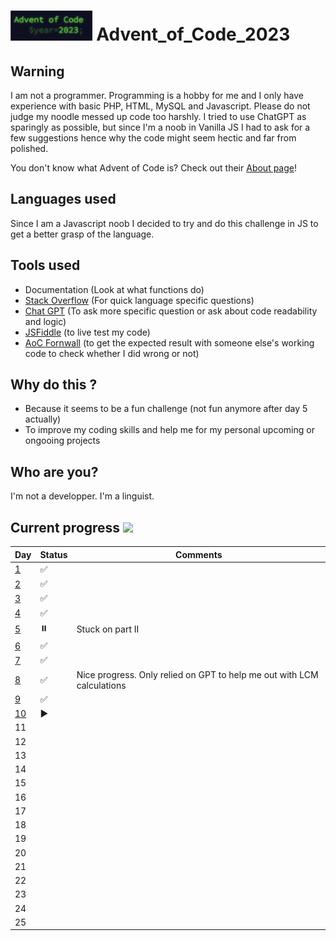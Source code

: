 # <img src="/AoC_logo.png" height="48rem"> Advent_of_Code_2023

## Warning
I am not a programmer. Programming is a hobby for me and I only have experience with basic PHP, HTML, MySQL and Javascript. Please do not judge my noodle messed up code too harshly. I tried to use ChatGPT as sparingly as possible, but since I'm a noob in Vanilla JS I had to ask for a few suggestions hence why the code might seem hectic and far from polished.

You don't know what Advent of Code is? Check out their [About page](https://adventofcode.com/2023/about)!

## Languages used
Since I am a Javascript noob I decided to try and do this challenge in JS to get a better grasp of the language.

## Tools used
- Documentation (Look at what functions do)
- [Stack Overflow](https://stackoverflow.com/) (For quick language specific questions)
- [Chat GPT](https://chat.openai.com/) (To ask more specific question or ask about code readability and logic)
- [JSFiddle](https://jsfiddle.net/) (to live test my code)
- [AoC Fornwall](https://aoc.fornwall.net/) (to get the expected result with someone else's working code to check whether I did wrong or not)

## Why do this ?
- Because it seems to be a fun challenge (not fun anymore after day 5 actually)
- To improve my coding skills and help me for my personal upcoming or ongooing projects

## Who are you?
I'm not a developper. I'm a linguist.

## Current progress ![](https://geps.dev/progress/25)
|Day	|Status		| Comments																	|
|----	|---		|------																		|
| [1](Day_01)		|✅			|																			|
| [2](Day_02)		|✅			|																			|
| [3](Day_03)		|✅			|																			|
| [4](Day_04)		|✅			|																			|
| [5](Day_05)		|⏸️		 	| Stuck on part II															|
| [6](Day_06)		|✅			|																			|
| [7](Day_07)		|✅			|																			|
| [8](Day_08)		|✅			| Nice progress. Only relied on GPT to help me out with LCM calculations	|
| [9](Day_09)		|✅			|																			|
| [10](Day_10)	|▶️			|																			|
| 11	|			|																			|
| 12	|			|																			|
| 13	|			|																			|
| 14	|			|																			|
| 15	|			|																			|
| 16	|			|																			|
| 17	|			|																			|
| 18	|			|																			|
| 19	|			|																			|
| 20	|			|																			|
| 21	|			|																			|
| 22	|			|																			|
| 23	|			|																			|
| 24	|			|																			|
| 25	|			|																			|
